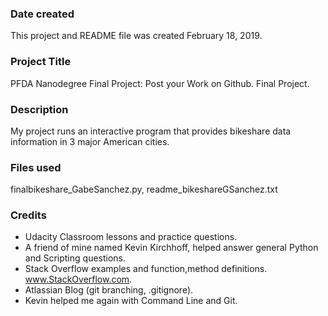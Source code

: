 ### Date created
This project and README file was created February 18, 2019.

### Project Title
PFDA Nanodegree Final Project: Post your Work on Github. Final Project.

### Description
My project runs an interactive program that provides bikeshare data information in 3 major American cities.

### Files used
finalbikeshare_GabeSanchez.py, readme_bikeshareGSanchez.txt

### Credits
- Udacity Classroom lessons and practice questions.
- A friend of mine named Kevin Kirchhoff, helped answer general Python and Scripting questions.
- Stack Overflow examples and function,method definitions. www.StackOverflow.com.
- Atlassian Blog (git branching, .gitignore).
- Kevin helped me again with Command Line and Git.
